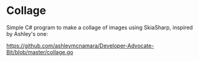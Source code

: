 Collage
=======

Simple C# program to make a collage of images using SkiaSharp,
inspired by Ashley's one: 

https://github.com/ashleymcnamara/Developer-Advocate-Bit/blob/master/collage.go